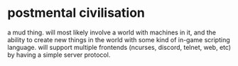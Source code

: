# postmental civilisation
a mud thing. will most likely involve a world with machines in it, and the ability to 
create new things in the world with some kind of in-game scripting language. will support
multiple frontends (ncurses, discord, telnet, web, etc) by having a simple server protocol.